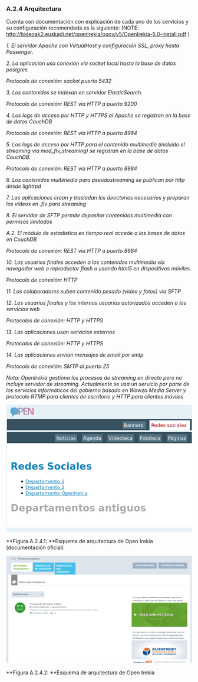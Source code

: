 ### A.2.4 Arquitectura

Cuenta con documentación con explicación de cada uno de los servicios y su configuración recomendada es la siguiente:  (NOTE:  http://bideoak2.euskadi.net/openirekia/ogov/v5/OpenIrekia-5.0-install.pdf )

*1. El servidor Apache con VirtualHost y configuración SSL, proxy hasta Passenger.*

*2. La aplicación usa conexión vía socket local hasta la base de datos postgres*

*Protocolo de conexión: socket puerto 5432*

*3. Los contenidos se indexan en servidor ElasticSearch.*

*Protocolo de conexión: REST vía HTTP a puerto 9200*

*4. Los logs de acceso por HTTP y HTTPS al Apache se registran en la base de datos CouchDB*

*Protocolo de conexión: REST vía HTTP a puerto 8984*

*5. Los logs de acceso por HTTP para el contenido multimedia (incluido el streaming vía mod_flv_streaming) se registran en la base de datos CouchDB.*

*Protocolo de conexión: REST vía HTTP a puerto 8984*

*6. Los contenidos multimedia para pseudostreaming se publican por http desde lighttpd*

*7. Las aplicaciones crean y trasladan los directorios necesarios y preparan los vídeos en .flv para streaming*

*8. El servidor de SFTP permite depositar contenidos multimedia con permisos limitados*

*A.2. El módulo de estadística en tiempo real accede a las bases de datos en CouchDB*

*Protocolo de conexión: REST vía HTTP a puerto 8984*

*10. Los usuarios finales acceden a los contenidos multimedia vía navegador web o reproductor flash o usando html5 en dispositivos móviles.*

*Protocolo de conexión: HTTP*

*11. Los colaboradores suben contenido pesado (video y fotos) vía SFTP*

*12. Los usuarios finales y los internos usuarios autorizados acceden a los servicios web*

*Protocolos de conexión: HTTP y HTTPS*

*13. Las aplicaciones usan servicios externos*

*Protocolos de conexión: HTTP y HTTPS*

*14. Las aplicaciones envían mensajes de email por smtp*

*Protocolo de conexión: SMTP al puerto 25*

*Nota: OpenIrekia gestiona los procesos de streaming en directo pero no incluye servidor de streaming. Actualmente se usa un servicio por parte de los servicios informáticos del gobierno basado en Wowza Media Server y protocolo RTMP para clientes de escritorio y HTTP para clientes móviles*

![image alt text](image_3.png)

**Figura A.2.4.1: **Esquema de arquitectura de Open Irekia (documentación oficial)

![image alt text](image_4.png)

**Figura A.2.4.2: **Esquema de arquitectura de Open Irekia
